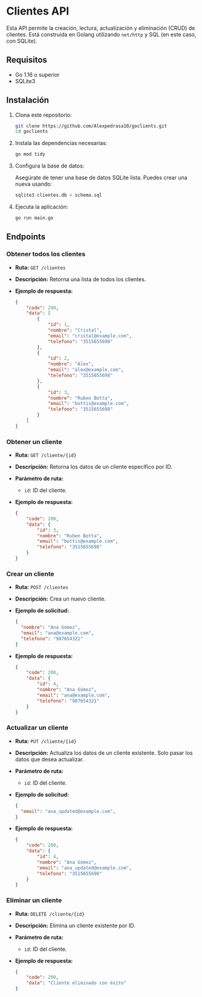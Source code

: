 # Clientes API

Esta API permite la creación, lectura, actualización y eliminación (CRUD) de clientes. Está construida en Golang utilizando `net/http` y SQL (en este caso, con SQLite).

## Requisitos

- Go 1.16 o superior
- SQLite3

## Instalación

1. Clona este repositorio:

    ```bash
    git clone https://github.com/Alexpedrasa10/goclients.git
    cd goclients
    ```

2. Instala las dependencias necesarias:

    ```bash
    go mod tidy
    ```

3. Configura la base de datos:

   Asegúrate de tener una base de datos SQLite lista. Puedes crear una nueva usando:

    ```bash
    sqlite3 clientes.db < schema.sql
    ```

4. Ejecuta la aplicación:

    ```bash
    go run main.go
    ```

## Endpoints

### Obtener todos los clientes

- **Ruta:** `GET /clientes`
- **Descripción:** Retorna una lista de todos los clientes.
- **Ejemplo de respuesta:**

    ```json
    {
        "code": 200,
        "data": [
            {
                "id": 1,
                "nombre": "Cristal",
                "email": "cristal@example.com",
                "telefono": "3515655698"
            },
            {
                "id": 2,
                "nombre": "Alex",
                "email": "alex@example.com",
                "telefono": "3515655698"
            },
            {
                "id": 3,
                "nombre": "Ruben Botta",
                "email": "bottis@example.com",
                "telefono": "3515655698"
            }
        ]
    }
    ```

### Obtener un cliente

- **Ruta:** `GET /cliente/{id}`
- **Descripción:** Retorna los datos de un cliente específico por ID.
- **Parámetro de ruta:**
  - `id`: ID del cliente.
- **Ejemplo de respuesta:**

    ```json
    {
        "code": 200,
        "data": {
            "id": 3,
            "nombre": "Ruben Botta",
            "email": "bottis@example.com",
            "telefono": "3515655698"
        }
    }
    ```

### Crear un cliente

- **Ruta:** `POST /clientes`
- **Descripción:** Crea un nuevo cliente.
- **Ejemplo de solicitud:**

    ```json
    {
      "nombre": "Ana Gómez",
      "email": "ana@example.com",
      "telefono": "987654321"
    }
    ```

- **Ejemplo de respuesta:**

    ```json
    {
        "code": 200,
        "data": {
            "id": 4,
            "nombre": "Ana Gómez",
            "email": "ana@example.com",
            "telefono": "987654321"
        }
    }
    ```

### Actualizar un cliente

- **Ruta:** `PUT /cliente/{id}`
- **Descripción:** Actualiza los datos de un cliente existente. Solo pasar los datos que desea actualizar.
- **Parámetro de ruta:**
  - `id`: ID del cliente.
- **Ejemplo de solicitud:**

    ```json
    {
      "email": "ana_updated@example.com",
    }
    ```

- **Ejemplo de respuesta:**

    ```json
    {
        "code": 200,
        "data": {
            "id": 4,
            "nombre": "Ana Gómez",
            "email": "ana_updated@example.com",
            "telefono": "3515655698"
        }
    }
    ```

### Eliminar un cliente

- **Ruta:** `DELETE /cliente/{id}`
- **Descripción:** Elimina un cliente existente por ID.
- **Parámetro de ruta:**
  - `id`: ID del cliente.
- **Ejemplo de respuesta:**

    ```json
    {
        "code": 200,
        "data": "Cliente eliminado con éxito"
    }
    ```

